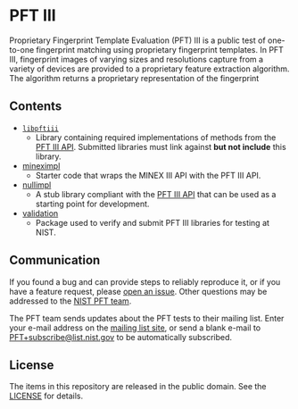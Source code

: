 PFT III
=======

Proprietary Fingerprint Template Evaluation (PFT) III is a public test of
one-to-one fingerprint matching using proprietary fingerprint templates. In
PFT III, fingerprint images of varying sizes and resolutions capture from a
variety of devices are provided to a proprietary feature extraction algorithm.
The algorithm returns a proprietary representation of the fingerprint

Contents
--------
- [`libpftiii`]
   - Library containing required implementations of methods from the
     [PFT III API]. Submitted libraries must link against **but not include**
     this library.
- [mineximpl]
   - Starter code that wraps the MINEX III API with the PFT III API.
- [nullimpl]
   - A stub library compliant with the [PFT III API] that can be used as a
     starting point for development.
- [validation]
   - Package used to verify and submit PFT III libraries for testing at NIST.

Communication
-------------
If you found a bug and can provide steps to reliably reproduce it, or if you
have a feature request, please [open an issue]. Other questions may be addressed
to the [NIST PFT team].

The PFT team sends updates about the PFT tests to their mailing list. Enter your
e-mail address on the [mailing list site], or send a blank e-mail to
PFT+subscribe@list.nist.gov to be automatically subscribed.

License
-------
The items in this repository are released in the public domain. See the
[LICENSE] for details.

[validation]: https://github.com/usnistgov/pft/blob/master/pftiii/validation/
[`libpftiii`]: https://github.com/usnistgov/pft/blob/master/pftiii/validation/libpftiii
[nullimpl]: https://github.com/usnistgov/pft/tree/master/pftiii/nullimpl
[mineximpl]: https://github.com/usnistgov/pft/tree/master/pftiii/mineximpl
[PFT III API]: https://pages.nist.gov/pft/doc/pftiii/api
[open an issue]: https://github.com/usnistgov/pft/issues
[mailing list site]: https://groups.google.com/a/list.nist.gov/forum/#!forum/pft/join
[LICENSE]: https://github.com/usnistgov/pft/blob/master/LICENSE.md
[NIST PFT team]: mailto:pft@nist.gov
